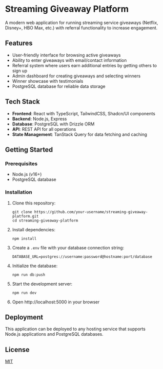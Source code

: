 # Streaming Giveaway Platform

A modern web application for running streaming service giveaways (Netflix, Disney+, HBO Max, etc.) with referral functionality to increase engagement.

## Features

- User-friendly interface for browsing active giveaways
- Ability to enter giveaways with email/contact information
- Referral system where users earn additional entries by getting others to sign up
- Admin dashboard for creating giveaways and selecting winners
- Winner showcase with testimonials
- PostgreSQL database for reliable data storage

## Tech Stack

- **Frontend**: React with TypeScript, TailwindCSS, Shadcn/UI components
- **Backend**: Node.js, Express
- **Database**: PostgreSQL with Drizzle ORM
- **API**: REST API for all operations
- **State Management**: TanStack Query for data fetching and caching

## Getting Started

### Prerequisites

- Node.js (v16+)
- PostgreSQL database

### Installation

1. Clone this repository:
   ```
   git clone https://github.com/your-username/streaming-giveaway-platform.git
   cd streaming-giveaway-platform
   ```

2. Install dependencies:
   ```
   npm install
   ```

3. Create a `.env` file with your database connection string:
   ```
   DATABASE_URL=postgres://username:password@hostname:port/database
   ```

4. Initialize the database:
   ```
   npm run db:push
   ```

5. Start the development server:
   ```
   npm run dev
   ```

6. Open http://localhost:5000 in your browser

## Deployment

This application can be deployed to any hosting service that supports Node.js applications and PostgreSQL databases.

## License

[MIT](LICENSE)